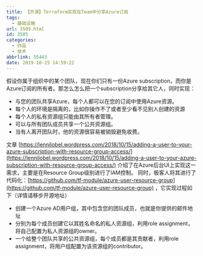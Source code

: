```yaml
---
title: 【开源】Terraform实现在Team中分享Azure订阅
tags:
  - 基础设施
url: 3505.html
id: 3505
categories:
  - 作品
  - 技术
abbrlink: 55443
date: 2019-10-25 14:59:22
---
```


假设你属于组织中的某个团队，现在你们只有一份Azure subscription，而你是Azure订阅的所有者。那怎么怎么把一个subscription分享给其它人，同时实现：

*   与您的团队共享Azure，每个人都可以在您的订阅中使用Azure资源。
*   每个人的环境是隔离的，比如你操作不了或者至少看不见别人创建的资源
*   每个人的私有资源组只能由其所有者管理。
*   可以与所有团队成员共享一个公共资源组。
*   当有人离开团队时，他的资源很容易被销毁避免收费。

文章 [https://lennilobel.wordpress.com/2018/10/15/adding-a-user-to-your-azure-subscription-with-resource-group-access/](https://lennilobel.wordpress.com/2018/10/15/adding-a-user-to-your-azure-subscription-with-resource-group-access/) 介绍了在Azure后台UI上实现这一需求，主要是在Resource Group级别进行了IAM控制。 同时，极客人将其进行了代码化：[https://github.com/tf-module/azure-user-resource-group](https://github.com/tf-module/azure-user-resource-group) ，它实现过程如下（详情请移步开源地址）

*   创建一个Azure AD用户组，其中包含您的团队成员，也就是你提供的邮件地址
*   分别为每个成员创建它以其姓名命名的私人资源组，利用role assignment，将自己配置为私人资源组的owner。
*   一个给整个团队共享的公共资源组，每个成员都是其贡献者，利用role assignment，将用户组配置为该资源组的contributor。